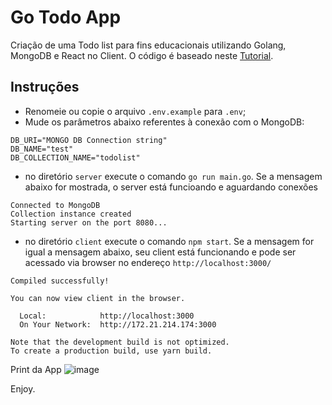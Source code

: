 # Go Todo App

Criação de uma Todo list para fins educacionais utilizando Golang, MongoDB e React no Client. O código é baseado neste [Tutorial](https://levelup.gitconnected.com/build-a-todo-app-in-golang-mongodb-and-react-e1357b4690a6).

## Instruções
- Renomeie ou copie o arquivo `.env.example` para `.env`;
- Mude os parâmetros abaixo referentes à conexão com o MongoDB:
```
DB_URI="MONGO DB Connection string"
DB_NAME="test"
DB_COLLECTION_NAME="todolist"
```
- no diretório `server` execute o comando `go run main.go`. Se a mensagem abaixo for mostrada, o server está funcioando e aguardando conexões
```
Connected to MongoDB
Collection instance created
Starting server on the port 8080...
```
- no diretório `client` execute o comando `npm start`. Se a mensagem for igual a mensagem abaixo, seu client está funcionando e pode ser acessado via browser no endereço `http://localhost:3000/`
```
Compiled successfully!

You can now view client in the browser.

  Local:            http://localhost:3000
  On Your Network:  http://172.21.214.174:3000

Note that the development build is not optimized.
To create a production build, use yarn build.
```

Print da App
![image](https://user-images.githubusercontent.com/1197591/126377616-da0ea165-1324-4799-bfc7-c1d808e0e73b.png)


Enjoy.

